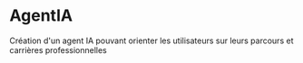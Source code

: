 # AgentIA
Création d'un agent IA pouvant orienter les utilisateurs sur leurs parcours et carrières professionnelles
